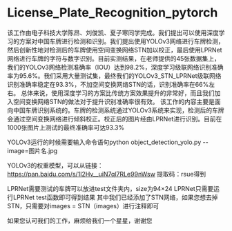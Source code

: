 # License_Plate_Recognition_pytorch
该工作由电子科技大学陈昂、刘俊凯、夏子寒同学完成。我们提出可以使用深度学习的方案对中国车牌进行检测和识别。我们提出使用YOLOv3网络进行车牌检测，然后创新性地对检测后的车牌使用空间变换网络STN加以校正，最后使用LPRNet网络进行车牌的字符与数字识别。目前实测结果，在老师提供的45张数据集上，我们的YOLOv3网络检测准确率（IOU）达到98.2%，深度学习级联网络识别准确率为95.6%。我们采用大量测试集，最终我们的YOLOv3_STN_LPRNet级联网络识别准确率稳定在93.3%，不加空间变换网络STN的话，识别准确率在66%左右。 总体来说，使用深度学习的方案比传统方案效果提升的非常好，而且我们加入空间变换网络STN的做法对于提升识别准确率很有效。
该工作的内容主要是面向中国车牌识别系统的。车牌的检测系统通过YOLOv3系统来实现，检测后的车牌会通过空间变换网络进行倾斜校正。校正后的图片经由LPRNet进行识别。目前在1000张图片上测试的最终准确率可达93.3%

YOLOv3运行的时候需要输入命令语句python object_detection_yolo.py --image=图片名.jpg

YOLOv3的权重模型，可以从链接：https://pan.baidu.com/s/1I2Hv__uiN7ql7RLe99nWsw 提取码：rsue得到

LPRNet需要测试的车牌可以放进test文件夹内，size为94×24
LPRNet只需要运行LPRNet test函数即可得到结果
其中我们已经添加了STN网络，如果您想去掉STN，只需要对images = STN（images）进行注释即可

如果您认可我们的工作，麻烦给我们一个星星，谢谢您
